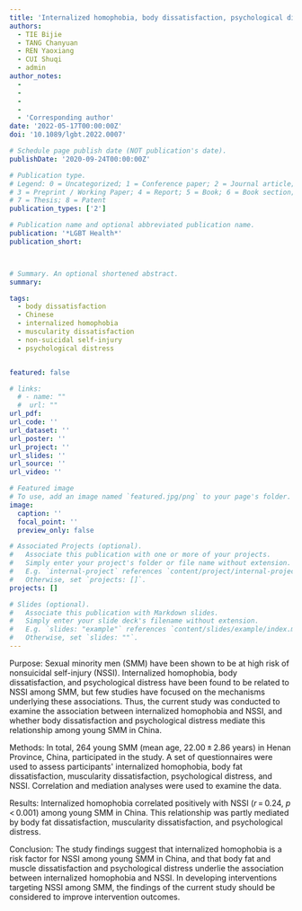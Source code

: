 ```yaml
---
title: 'Internalized homophobia, body dissatisfaction, psychological distress, and Non-Suicidal Self-Injury among Young Sexual Minority Men in China'
authors:
  - TIE Bijie
  - TANG Chanyuan
  - REN Yaoxiang
  - CUI Shuqi
  - admin
author_notes:
  - 
  - 
  -
  - 
  - 'Corresponding author'
date: '2022-05-17T00:00:00Z'
doi: '10.1089/lgbt.2022.0007'

# Schedule page publish date (NOT publication's date).
publishDate: '2020-09-24T00:00:00Z'

# Publication type.
# Legend: 0 = Uncategorized; 1 = Conference paper; 2 = Journal article;
# 3 = Preprint / Working Paper; 4 = Report; 5 = Book; 6 = Book section;
# 7 = Thesis; 8 = Patent
publication_types: ['2']

# Publication name and optional abbreviated publication name.
publication: '*LGBT Health*'
publication_short: 



# Summary. An optional shortened abstract.
summary: 

tags:
  - body dissatisfaction
  - Chinese
  - internalized homophobia
  - muscularity dissatisfaction
  - non-suicidal self-injury
  - psychological distress


featured: false

# links:
  # - name: ""
  #  url: ""
url_pdf: 
url_code: ''
url_dataset: ''
url_poster: ''
url_project: ''
url_slides: ''
url_source: ''
url_video: ''

# Featured image
# To use, add an image named `featured.jpg/png` to your page's folder.
image:
  caption: ''
  focal_point: ''
  preview_only: false

# Associated Projects (optional).
#   Associate this publication with one or more of your projects.
#   Simply enter your project's folder or file name without extension.
#   E.g. `internal-project` references `content/project/internal-project/index.md`.
#   Otherwise, set `projects: []`.
projects: []

# Slides (optional).
#   Associate this publication with Markdown slides.
#   Simply enter your slide deck's filename without extension.
#   E.g. `slides: "example"` references `content/slides/example/index.md`.
#   Otherwise, set `slides: ""`.
---
```

Purpose: Sexual minority men (SMM) have been shown to be at high risk of nonsuicidal self-injury (NSSI). Internalized homophobia, body dissatisfaction, and psychological distress have been found to be related to NSSI among SMM, but few studies have focused on the mechanisms underlying these associations. Thus, the current study was conducted to examine the association between internalized homophobia and NSSI, and whether body dissatisfaction and psychological distress mediate this relationship among young SMM in China.

Methods: In total, 264 young SMM (mean age, 22.00 ± 2.86 years) in Henan Province, China, participated in the study. A set of questionnaires were used to assess participants' internalized homophobia, body fat dissatisfaction, muscularity dissatisfaction, psychological distress, and NSSI. Correlation and mediation analyses were used to examine the data.

Results: Internalized homophobia correlated positively with NSSI (*r* = 0.24, *p* < 0.001) among young SMM in China. This relationship was partly mediated by body fat dissatisfaction, muscularity dissatisfaction, and psychological distress.

Conclusion: The study findings suggest that internalized homophobia is a risk factor for NSSI among young SMM in China, and that body fat and muscle dissatisfaction and psychological distress underlie the association between internalized homophobia and NSSI. In developing interventions targeting NSSI among SMM, the findings of the current study should be considered to improve intervention outcomes.
